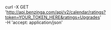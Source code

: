 curl -X GET \
  'http://api.benzinga.com/api/v2/calendar/ratings?token=YOUR_TOKEN_HERE&ratings=Upgrades' \
  -H 'accept: application/json'
